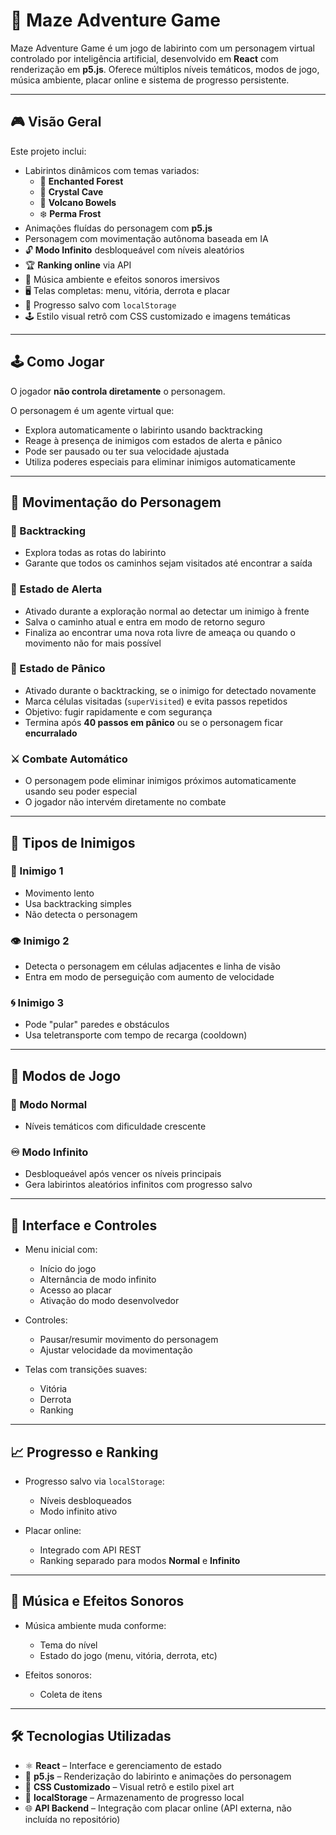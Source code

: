 # 🧩 Maze Adventure Game

Maze Adventure Game é um jogo de labirinto com um personagem virtual controlado por inteligência artificial, desenvolvido em **React** com renderização em **p5.js**. Oferece múltiplos níveis temáticos, modos de jogo, música ambiente, placar online e sistema de progresso persistente.

---

## 🎮 Visão Geral

Este projeto inclui:

- Labirintos dinâmicos com temas variados:
  - 🌲 **Enchanted Forest**
  - 💎 **Crystal Cave**
  - 🌋 **Volcano Bowels**
  - ❄️ **Perma Frost**
- Animações fluídas do personagem com **p5.js**
- Personagem com movimentação autônoma baseada em IA
- 🔓 **Modo Infinito** desbloqueável com níveis aleatórios
- 🏆 **Ranking online** via API
- 🎵 Música ambiente e efeitos sonoros imersivos
- 🖥️ Telas completas: menu, vitória, derrota e placar
- 💾 Progresso salvo com `localStorage`
- 🕹️ Estilo visual retrô com CSS customizado e imagens temáticas

---

## 🕹️ Como Jogar

O jogador **não controla diretamente** o personagem.

O personagem é um agente virtual que:

- Explora automaticamente o labirinto usando backtracking  
- Reage à presença de inimigos com estados de alerta e pânico  
- Pode ser pausado ou ter sua velocidade ajustada  
- Utiliza poderes especiais para eliminar inimigos automaticamente  

---

## 🤖 Movimentação do Personagem

### 🔁 Backtracking

- Explora todas as rotas do labirinto  
- Garante que todos os caminhos sejam visitados até encontrar a saída  

### 🔺 Estado de Alerta

- Ativado durante a exploração normal ao detectar um inimigo à frente  
- Salva o caminho atual e entra em modo de retorno seguro  
- Finaliza ao encontrar uma nova rota livre de ameaça ou quando o movimento não for mais possível  

### 🔻 Estado de Pânico

- Ativado durante o backtracking, se o inimigo for detectado novamente  
- Marca células visitadas (`superVisited`) e evita passos repetidos  
- Objetivo: fugir rapidamente e com segurança  
- Termina após **40 passos em pânico** ou se o personagem ficar **encurralado**  

### ⚔️ Combate Automático

- O personagem pode eliminar inimigos próximos automaticamente usando seu poder especial  
- O jogador não intervém diretamente no combate  

---

## 👾 Tipos de Inimigos

### 🐌 Inimigo 1

- Movimento lento  
- Usa backtracking simples  
- Não detecta o personagem  

### 👁️ Inimigo 2

- Detecta o personagem em células adjacentes e linha de visão  
- Entra em modo de perseguição com aumento de velocidade  

### 🌀 Inimigo 3

- Pode "pular" paredes e obstáculos  
- Usa teletransporte com tempo de recarga (cooldown)  

---

## 🎯 Modos de Jogo

### 📘 Modo Normal

- Níveis temáticos com dificuldade crescente  

### ♾️ Modo Infinito

- Desbloqueável após vencer os níveis principais  
- Gera labirintos aleatórios infinitos com progresso salvo  

---

## 🧭 Interface e Controles

- Menu inicial com:
  - Início do jogo
  - Alternância de modo infinito
  - Acesso ao placar
  - Ativação do modo desenvolvedor

- Controles:
  - Pausar/resumir movimento do personagem
  - Ajustar velocidade da movimentação

- Telas com transições suaves:
  - Vitória
  - Derrota
  - Ranking

---

## 📈 Progresso e Ranking

- Progresso salvo via `localStorage`:
  - Níveis desbloqueados
  - Modo infinito ativo

- Placar online:
  - Integrado com API REST
  - Ranking separado para modos **Normal** e **Infinito**

---

## 🎵 Música e Efeitos Sonoros

- Música ambiente muda conforme:
  - Tema do nível
  - Estado do jogo (menu, vitória, derrota, etc)

- Efeitos sonoros:
  - Coleta de itens

---

## 🛠️ Tecnologias Utilizadas

- ⚛️ **React** – Interface e gerenciamento de estado  
- 🎨 **p5.js** – Renderização do labirinto e animações do personagem  
- 💅 **CSS Customizado** – Visual retrô e estilo pixel art  
- 💾 **localStorage** – Armazenamento de progresso local  
- 🌐 **API Backend** – Integração com placar online (API externa, não incluída no repositório)  
